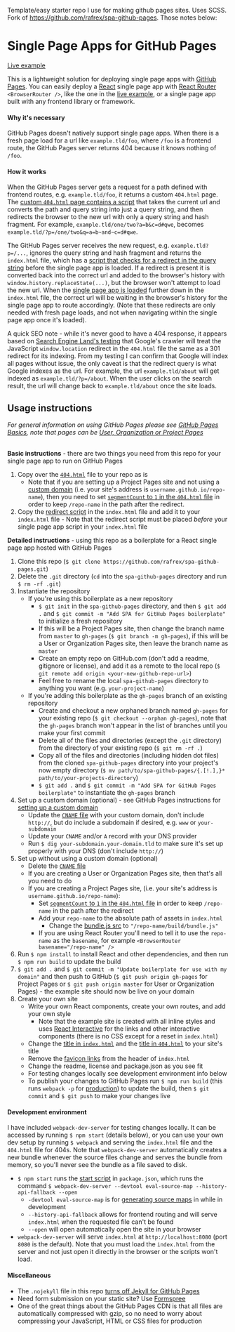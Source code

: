 Template/easy starter repo I use for making github pages sites. Uses SCSS. Fork of https://github.com/rafrex/spa-github-pages. Those notes below:

# Single Page Apps for GitHub Pages

[Live example][liveexample]

This is a lightweight solution for deploying single page apps with [GitHub Pages][ghpagesoverview]. You can easily deploy a [React][react] single page app with [React Router][reactrouter] `<BrowserRouter />`, like the one in the [live example][liveexample], or a single page app built with any frontend library or framework.

#### Why it's necessary

GitHub Pages doesn't natively support single page apps. When there is a fresh page load for a url like `example.tld/foo`, where `/foo` is a frontend route, the GitHub Pages server returns 404 because it knows nothing of `/foo`.

#### How it works

When the GitHub Pages server gets a request for a path defined with frontend routes, e.g. `example.tld/foo`, it returns a custom `404.html` page. The [custom `404.html` page contains a script][404html] that takes the current url and converts the path and query string into just a query string, and then redirects the browser to the new url with only a query string and hash fragment. For example, `example.tld/one/two?a=b&c=d#qwe`, becomes `example.tld/?p=/one/two&q=a=b~and~c=d#qwe`.

The GitHub Pages server receives the new request, e.g. `example.tld?p=/...`, ignores the query string and hash fragment and returns the `index.html` file, which has a [script that checks for a redirect in the query string][indexhtmlscript] before the single page app is loaded. If a redirect is present it is converted back into the correct url and added to the browser's history with `window.history.replaceState(...)`, but the browser won't attempt to load the new url. When the [single page app is loaded][indexhtmlspa] further down in the `index.html` file, the correct url will be waiting in the browser's history for the single page app to route accordingly. (Note that these redirects are only needed with fresh page loads, and not when navigating within the single page app once it's loaded).

A quick SEO note - while it's never good to have a 404 response, it appears based on [Search Engine Land's testing][seoland] that Google's crawler will treat the JavaScript `window.location` redirect in the `404.html` file the same as a 301 redirect for its indexing. From my testing I can confirm that Google will index all pages without issue, the only caveat is that the redirect query is what Google indexes as the url. For example, the url `example.tld/about` will get indexed as `example.tld/?p=/about`. When the user clicks on the search result, the url will change back to `example.tld/about` once the site loads.

## Usage instructions

_For general information on using GitHub Pages please see [GitHub Pages Basics][ghpagesbasics], note that pages can be [User, Organization or Project Pages][ghpagestypes]_  
&nbsp;

**Basic instructions** - there are two things you need from this repo for your single page app to run on GitHub Pages

1.  Copy over the [`404.html`][404html] file to your repo as is
    * Note that if you are setting up a Project Pages site and not using a [custom domain][customdomain] (i.e. your site's address is `username.github.io/repo-name`), then you need to set [`segmentCount` to `1` in the `404.html` file][segmentcount] in order to keep `/repo-name` in the path after the redirect.
2.  Copy the [redirect script][indexhtmlscript] in the `index.html` file and add it to your `index.html` file - Note that the redirect script must be placed _before_ your single page app script in your `index.html` file
    &nbsp;

**Detailed instructions** - using this repo as a boilerplate for a React single page app hosted with GitHub Pages

1.  Clone this repo (`$ git clone https://github.com/rafrex/spa-github-pages.git`)
2.  Delete the `.git` directory (`cd` into the `spa-github-pages` directory and run `$ rm -rf .git`)
3.  Instantiate the repository
    * If you're using this boilerplate as a new repository
      * `$ git init` in the `spa-github-pages` directory, and then `$ git add .` and `$ git commit -m "Add SPA for GitHub Pages boilerplate"` to initialize a fresh repository
      * If this will be a Project Pages site, then change the branch name from `master` to `gh-pages` (`$ git branch -m gh-pages`), if this will be a User or Organization Pages site, then leave the branch name as `master`
      * Create an empty repo on GitHub.com (don't add a readme, gitignore or license), and add it as a remote to the local repo (`$ git remote add origin <your-new-github-repo-url>`)
      * Feel free to rename the local `spa-github-pages` directory to anything you want (e.g. `your-project-name`)
    * If you're adding this boilerplate as the `gh-pages` branch of an existing repository
      * Create and checkout a new orphaned branch named `gh-pages` for your existing repo (`$ git checkout --orphan gh-pages`), note that the `gh-pages` branch won't appear in the list of branches until you make your first commit
      * Delete all of the files and directories (except the `.git` directory) from the directory of your existing repo (`$ git rm -rf .`)
      * Copy all of the files and directories (including hidden dot files) from the cloned `spa-github-pages` directory into your project's now empty directory (`$ mv path/to/spa-github-pages/{.[!.],}* path/to/your-projects-directory`)
      * `$ git add .` and `$ git commit -m "Add SPA for GitHub Pages boilerplate"` to instantiate the `gh-pages` branch
4.  Set up a custom domain (optional) - see GitHub Pages instructions for [setting up a custom domain][customdomain]
    * Update the [`CNAME` file][cnamefile] with your custom domain, don't include `http://`, but do include a subdomain if desired, e.g. `www` or `your-subdomain`
    * Update your `CNAME` and/or `A` record with your DNS provider
    * Run `$ dig your-subdomain.your-domain.tld` to make sure it's set up properly with your DNS (don't include `http://`)
5.  Set up without using a custom domain (optional)
    * Delete the [`CNAME` file][cnamefile]
    * If you are creating a User or Organization Pages site, then that's all you need to do
    * If you are creating a Project Pages site, (i.e. your site's address is `username.github.io/repo-name`):
      * Set [`segmentCount` to `1` in the `404.html` file][segmentcount] in order to keep `/repo-name` in the path after the redirect
      * Add your `repo-name` to the absolute path of assets in `index.html`
        * Change the [bundle.js src][indexhtmlspa] to `"/repo-name/build/bundle.js"`
      * If you are using React Router you'll need to tell it to use the `repo-name` as the `basename`, for example `<BrowserRouter basename="/repo-name" />`
6.  Run `$ npm install` to install React and other dependencies, and then run `$ npm run build` to update the build
7.  `$ git add .` and `$ git commit -m "Update boilerplate for use with my domain"` and then push to GitHub (`$ git push origin gh-pages` for Project Pages or `$ git push origin master` for User or Organization Pages) - the example site should now be live on your domain
8.  Create your own site
    * Write your own React components, create your own routes, and add your own style
      * Note that the example site is created with all inline styles and uses [React Interactive][reactinteractive] for the links and other interactive components (there is no CSS except for a reset in `index.html`)
    * Change the [title in `index.html`][indexhtmltitle] and the [title in `404.html`][404htmltitle] to your site's title
    * Remove the [favicon links][favicon] from the header of `index.html`
    * Change the readme, license and package.json as you see fit
    * For testing changes locally see development environment info below
    * To publish your changes to GitHub Pages run `$ npm run build` (this runs `webpack -p` for [production][webpackproduction]) to update the build, then `$ git commit` and `$ git push` to make your changes live

#### Development environment

I have included `webpack-dev-server` for testing changes locally. It can be accessed by running `$ npm start` (details below), or you can use your own dev setup by running `$ webpack` and serving the `index.html` file and the `404.html` file for 404s. Note that `webpack-dev-server` automatically creates a new bundle whenever the source files change and serves the bundle from memory, so you'll never see the bundle as a file saved to disk.

* `$ npm start` runs the [start script][startscript] in `package.json`, which runs the command `$ webpack-dev-server --devtool eval-source-map --history-api-fallback --open`
  * `-devtool eval-source-map` is for [generating source maps][webpackdevtool] in while in development
  * `--history-api-fallback` allows for frontend routing and will serve `index.html` when the requested file can't be found
  * `--open` will open automatically open the site in your browser
* `webpack-dev-server` will serve `index.html` at `http://localhost:8080` (port `8080` is the default). Note that you must load the `index.html` from the server and not just open it directly in the browser or the scripts won't load.

#### Miscellaneous

* The `.nojekyll` file in this repo [turns off Jekyll for GitHub Pages][nojekyll]
* Need form submission on your static site? Use [Formspree][formspree]
* One of the great things about the GitHub Pages CDN is that all files are automatically compressed with gzip, so no need to worry about compressing your JavaScript, HTML or CSS files for production

<!-- links to within repo -->

[404html]: https://github.com/rafrex/spa-github-pages/blob/gh-pages/404.html
[segmentcount]: https://github.com/rafrex/spa-github-pages/blob/gh-pages/404.html#L26
[indexhtmlscript]: https://github.com/rafrex/spa-github-pages/blob/gh-pages/index.html#L58
[indexhtmlspa]: https://github.com/rafrex/spa-github-pages/blob/gh-pages/index.html#L94
[cnamefile]: https://github.com/rafrex/spa-github-pages/blob/gh-pages/CNAME
[indexhtmltitle]: https://github.com/rafrex/spa-github-pages/blob/gh-pages/index.html#L6
[404htmltitle]: https://github.com/rafrex/spa-github-pages/blob/gh-pages/404.html#L5
[favicon]: https://github.com/rafrex/spa-github-pages/blob/gh-pages/index.html#L34
[startscript]: https://github.com/rafrex/spa-github-pages/blob/gh-pages/package.json#L6

<!-- links to github docs -->

[ghpagesoverview]: https://pages.github.com/
[ghpagesbasics]: https://help.github.com/categories/github-pages-basics/
[ghpagestypes]: https://help.github.com/articles/user-organization-and-project-pages/
[customdomain]: https://help.github.com/articles/quick-start-setting-up-a-custom-domain/
[nojekyll]: https://help.github.com/articles/files-that-start-with-an-underscore-are-missing/

<!-- other links -->

[liveexample]: http://spa-github-pages.rafrex.com
[react]: https://github.com/facebook/react
[reactrouter]: https://github.com/ReactTraining/react-router
[seoland]: http://searchengineland.com/tested-googlebot-crawls-javascript-heres-learned-220157
[webpackproduction]: https://webpack.js.org/guides/production-build/#the-automatic-way
[webpackdevtool]: https://webpack.js.org/configuration/devtool/
[reactinteractive]: https://github.com/rafrex/react-interactive
[formspree]: http://formspree.io/
